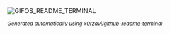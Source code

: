 
<div align="justify">
<picture>
    <source media="(prefers-color-scheme: dark)" srcset="https://i.ibb.co/fYmy8L6/output-gif.gif">
    <source media="(prefers-color-scheme: light)" srcset="https://i.ibb.co/fYmy8L6/output-gif.gif">
    <img alt="GIFOS_README_TERMINAL" src="https://i.ibb.co/fYmy8L6/output-gif.gif">
</picture>

<sub><i>Generated automatically using [x0rzavi/github-readme-terminal](https://github.com/x0rzavi/github-readme-terminal)</i></sub>

</div>
    
